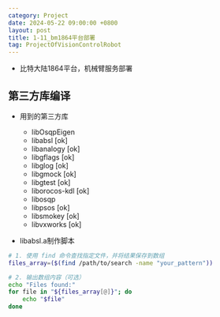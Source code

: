 ```yaml
---
category: Project
date: 2024-05-22 09:00:00 +0800
layout: post
title: 1-11_bm1864平台部署
tag: ProjectOfVisionControlRobot
---
```


+ 比特大陆1864平台，机械臂服务部署

## 第三方库编译

+ 用到的第三方库
  + libOsqpEigen
  + libabsl [ok]
  + libanalogy [ok]
  + libgflags [ok]
  + libglog [ok]
  + libgmock [ok]
  + libgtest [ok]
  + liborocos-kdl [ok]
  + libosqp 
  + libpsos [ok]
  + libsmokey [ok]
  + libvxworks [ok]

+ libabsl.a制作脚本
```bash
# 1. 使用 find 命令查找指定文件，并将结果保存到数组
files_array=($(find /path/to/search -name "your_pattern"))

# 2. 输出数组内容（可选）
echo "Files found:"
for file in "${files_array[@]}"; do
    echo "$file"
done
```